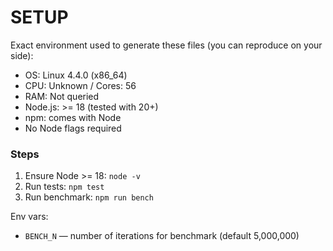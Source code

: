 # SETUP

Exact environment used to generate these files (you can reproduce on your side):

- OS: Linux 4.4.0 (x86_64)
- CPU: Unknown / Cores: 56
- RAM: Not queried
- Node.js: >= 18 (tested with 20+)
- npm: comes with Node
- No Node flags required

### Steps
1. Ensure Node >= 18: `node -v`
2. Run tests: `npm test`
3. Run benchmark: `npm run bench`

Env vars:
- `BENCH_N` — number of iterations for benchmark (default 5,000,000)
